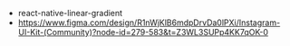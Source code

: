 - react-native-linear-gradient
- https://www.figma.com/design/R1nWjKlB6mdpDrvDa0lPXi/Instagram-UI-Kit-(Community)?node-id=279-583&t=Z3WL3SUPp4KK7qOK-0
